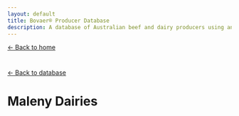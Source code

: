 ```yaml
---
layout: default
title: Bovaer® Producer Database
description: A database of Australian beef and dairy producers using and not using Bovaer®
---
```


[← Back to home](https://lachlanwintourzg.github.io/bovaer-producer-database/)
# 
[← Back to database](https://lachlanwintourzg.github.io/bovaer-producer-database/database-home)

# Maleny Dairies
